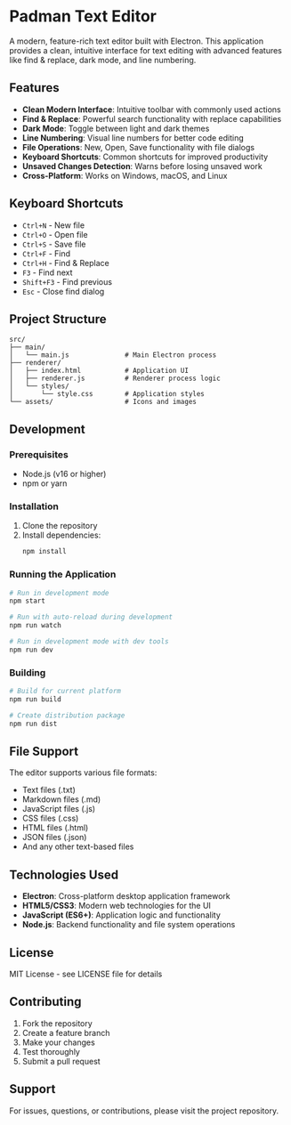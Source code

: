 # Padman Text Editor

A modern, feature-rich text editor built with Electron. This application provides a clean, intuitive interface for text editing with advanced features like find & replace, dark mode, and line numbering.

## Features

- **Clean Modern Interface**: Intuitive toolbar with commonly used actions
- **Find & Replace**: Powerful search functionality with replace capabilities
- **Dark Mode**: Toggle between light and dark themes
- **Line Numbering**: Visual line numbers for better code editing
- **File Operations**: New, Open, Save functionality with file dialogs
- **Keyboard Shortcuts**: Common shortcuts for improved productivity
- **Unsaved Changes Detection**: Warns before losing unsaved work
- **Cross-Platform**: Works on Windows, macOS, and Linux

## Keyboard Shortcuts

- `Ctrl+N` - New file
- `Ctrl+O` - Open file
- `Ctrl+S` - Save file
- `Ctrl+F` - Find
- `Ctrl+H` - Find & Replace
- `F3` - Find next
- `Shift+F3` - Find previous
- `Esc` - Close find dialog

## Project Structure

```
src/
├── main/
│   └── main.js              # Main Electron process
├── renderer/
│   ├── index.html           # Application UI
│   ├── renderer.js          # Renderer process logic
│   └── styles/
│       └── style.css        # Application styles
└── assets/                  # Icons and images
```

## Development

### Prerequisites

- Node.js (v16 or higher)
- npm or yarn

### Installation

1. Clone the repository
2. Install dependencies:
   ```bash
   npm install
   ```

### Running the Application

```bash
# Run in development mode
npm start

# Run with auto-reload during development
npm run watch

# Run in development mode with dev tools
npm run dev
```

### Building

```bash
# Build for current platform
npm run build

# Create distribution package
npm run dist
```

## File Support

The editor supports various file formats:

- Text files (.txt)
- Markdown files (.md)
- JavaScript files (.js)
- CSS files (.css)
- HTML files (.html)
- JSON files (.json)
- And any other text-based files

## Technologies Used

- **Electron**: Cross-platform desktop application framework
- **HTML5/CSS3**: Modern web technologies for the UI
- **JavaScript (ES6+)**: Application logic and functionality
- **Node.js**: Backend functionality and file system operations

## License

MIT License - see LICENSE file for details

## Contributing

1. Fork the repository
2. Create a feature branch
3. Make your changes
4. Test thoroughly
5. Submit a pull request

## Support

For issues, questions, or contributions, please visit the project repository.
